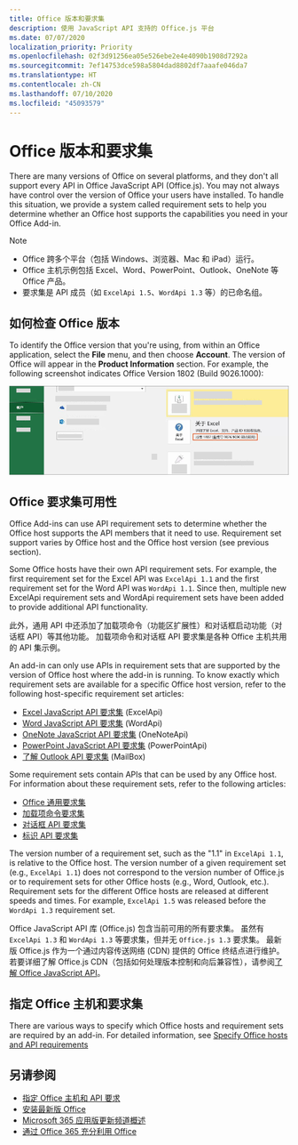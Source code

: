 ```yaml
---
title: Office 版本和要求集
description: 使用 JavaScript API 支持的 Office.js 平台
ms.date: 07/07/2020
localization_priority: Priority
ms.openlocfilehash: 02f3d91256ea05e526ebe2e4e4090b1908d7292a
ms.sourcegitcommit: 7ef14753dce598a5804dad8802df7aaafe046da7
ms.translationtype: HT
ms.contentlocale: zh-CN
ms.lasthandoff: 07/10/2020
ms.locfileid: "45093579"
---
```

# <a name="office-versions-and-requirement-sets"></a>Office 版本和要求集

There are many versions of Office on several platforms, and they don't all support every API in Office JavaScript API (Office.js). You may not always have control over the version of Office your users have installed.  To handle this situation, we provide a system called requirement sets to help you determine whether an Office host supports the capabilities you need in your Office Add-in. 

> [!NOTE]
> - Office 跨多个平台（包括 Windows、浏览器、Mac 和 iPad）运行。
> - Office 主机示例包括 Excel、Word、PowerPoint、Outlook、OneNote 等 Office 产品。  
> - 要求集是 API 成员（如 `ExcelApi 1.5`、`WordApi 1.3` 等）的已命名组。  

## <a name="how-to-check-your-office-version"></a>如何检查 Office 版本

To identify the Office version that you're using, from within an Office application, select the **File** menu, and then choose **Account**. The version of Office will appear in the **Product Information** section. For example, the following screenshot indicates Office Version 1802 (Build 9026.1000):

![检查 Office 版本](../images/office-version.png)

## <a name="office-requirement-sets-availability"></a>Office 要求集可用性

Office Add-ins can use API requirement sets to determine whether the Office host supports the API members that it need to use. Requirement set support varies by Office host and the Office host version (see previous section).

Some Office hosts have their own API requirement sets. For example, the first requirement set for the Excel API was `ExcelApi 1.1` and the first requirement set for the Word API was `WordApi 1.1`. Since then, multiple new ExcelApi requirement sets and WordApi requirement sets have been added to provide additional API functionality.

此外，通用 API 中还添加了加载项命令（功能区扩展性）和对话框启动功能（对话框 API）等其他功能。 加载项命令和对话框 API 要求集是各种 Office 主机共用的 API 集示例。

An add-in can only use APIs in requirement sets that are supported by the version of Office host where the add-in is running. To know exactly which requirement sets are available for a specific Office host version, refer to the following host-specific requirement set articles:

- [Excel JavaScript API 要求集](../reference/requirement-sets/excel-api-requirement-sets.md) (ExcelApi)
- [Word JavaScript API 要求集](../reference/requirement-sets/word-api-requirement-sets.md) (WordApi)
- [OneNote JavaScript API 要求集](../reference/requirement-sets/onenote-api-requirement-sets.md) (OneNoteApi)
- [PowerPoint JavaScript API 要求集](../reference/requirement-sets/powerpoint-api-requirement-sets.md) (PowerPointApi)
- [了解 Outlook API 要求集](../reference/requirement-sets/outlook-api-requirement-sets.md) (MailBox)

Some requirement sets contain APIs that can be used by any Office host. For information about these requirement sets, refer to the following articles:

- [Office 通用要求集](../reference/requirement-sets/office-add-in-requirement-sets.md)
- [加载项命令要求集](../reference/requirement-sets/add-in-commands-requirement-sets.md)
- [对话框 API 要求集](../reference/requirement-sets/dialog-api-requirement-sets.md)
- [标识 API 要求集](../reference/requirement-sets/identity-api-requirement-sets.md)

The version number of a requirement set, such as the "1.1" in `ExcelApi 1.1`, is relative to the Office host. The version number of a given requirement set (e.g., `ExcelApi 1.1`) does not correspond to the version number of Office.js or to requirement sets for other Office hosts (e.g., Word, Outlook, etc.).  Requirement sets for the different Office hosts are released at different speeds and times. For example, `ExcelApi 1.5` was released before the `WordApi 1.3` requirement set.

Office JavaScript API 库 (Office.js) 包含当前可用的所有要求集。 虽然有 `ExcelApi 1.3` 和 `WordApi 1.3` 等要求集，但并无 `Office.js 1.3` 要求集。 最新版 Office.js 作为一个通过内容传送网络 (CDN) 提供的 Office 终结点进行维护。 若要详细了解 Office.js CDN（包括如何处理版本控制和向后兼容性），请参阅[了解 Office JavaScript API](../develop/understanding-the-javascript-api-for-office.md)。

## <a name="specify-office-hosts-and-requirement-sets"></a>指定 Office 主机和要求集

There are various ways to specify which Office hosts and requirement sets are required by an add-in.  For detailed information, see [Specify Office hosts and API requirements](../develop/specify-office-hosts-and-api-requirements.md)

## <a name="see-also"></a>另请参阅

- [指定 Office 主机和 API 要求](../develop/specify-office-hosts-and-api-requirements.md)
- [安装最新版 Office](../develop/install-latest-office-version.md)
- [Microsoft 365 应用版更新频道概述](/deployoffice/overview-of-update-channels-for-office-365-proplus)
- [通过 Office 365 充分利用 Office](https://products.office.com/compare-all-microsoft-office-products?tab=2)
